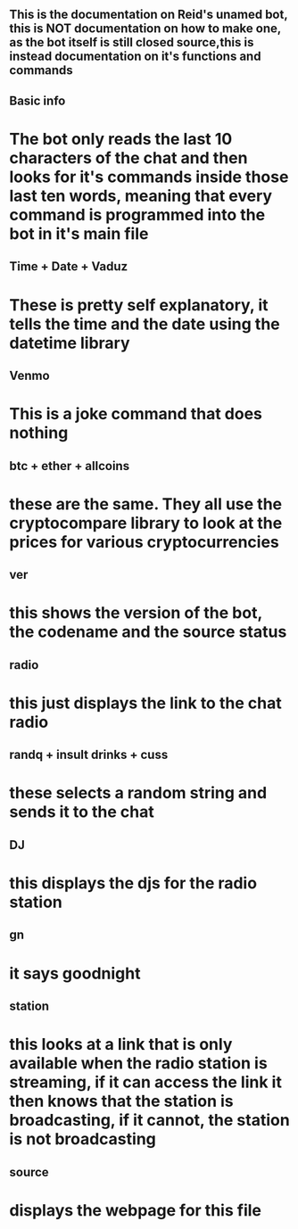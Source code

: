 ## This is the documentation on Reid's unamed bot, this is NOT documentation on how to make one, as the bot itself is still closed source,this is instead documentation on it's functions and commands




## Basic info
# The bot only reads the last 10 characters of the chat and then looks for it's commands inside those last ten words, meaning that every command is programmed into the bot in it's main file

## Time + Date + Vaduz
# These is pretty self explanatory, it tells the time and the date using the datetime library

## Venmo
# This is a joke command that does nothing

## btc + ether + allcoins
# these are the same. They all use the cryptocompare library to look at the prices for various cryptocurrencies

## ver
# this shows the version of the bot, the codename and the source status

## radio
# this just displays the link to the chat radio

## randq + insult drinks + cuss
# these selects a random string and sends it to the chat

## DJ
# this displays the djs for the radio station

## gn
# it says goodnight

## station
# this looks at a link that is only available when the radio station is streaming, if it can access the link it then knows that the station is broadcasting, if it cannot, the station is not broadcasting

## source
# displays the webpage for this file
